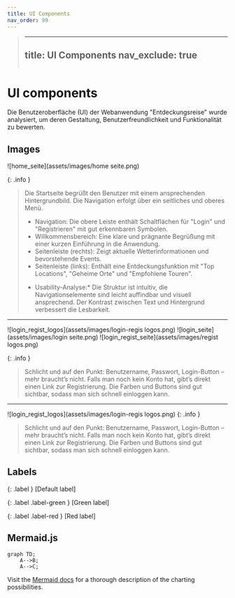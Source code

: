 ```yaml
---
title: UI Components
nav_order: 99
---
```


> ---
> title: UI Components
> nav_exclude: true
> ---
> ```

# UI components

Die Benutzeroberfläche (UI) der Webanwendung "Entdeckungsreise" wurde analysiert, um deren Gestaltung, Benutzerfreundlichkeit und Funktionalität zu bewerten.

## Images

![home_seite](assets/images/home seite.png)

{: .info }
> Die Startseite begrüßt den Benutzer mit einem ansprechenden Hintergrundbild. Die Navigation erfolgt über ein seitliches und oberes Menü.
> - Navigation: Die obere Leiste enthält Schaltflächen für "Login" und "Registrieren" mit gut erkennbaren Symbolen.
> - Willkommensbereich: Eine klare und prägnante Begrüßung mit einer kurzen Einführung in die Anwendung.
> - Seitenleiste (rechts): Zeigt aktuelle Wetterinformationen und bevorstehende Events.
> - Seitenleiste (links): Enthält eine Entdeckungsfunktion mit "Top Locations", "Geheime Orte" und "Empfohlene Touren".
> * Usability-Analyse:* Die Struktur ist intuitiv, die Navigationselemente sind leicht auffindbar und visuell ansprechend. Der Kontrast zwischen Text und Hintergrund verbessert die Lesbarkeit.

---

![login_regist_logos](assets/images/login-regis logos.png)
![login_seite](assets/images/login seite.png)
![login_regist_seite](assets/images/regist logos.png)

{: .info }
> Schlicht und auf den Punkt: Benutzername, Passwort, Login-Button – mehr braucht’s nicht. Falls man noch kein Konto hat, gibt’s direkt einen Link zur Registrierung. Die Farben und Buttons sind gut sichtbar, sodass man sich schnell einloggen kann.

---

![login_regist_logos](assets/images/login-regis logos.png)
{: .info }
> Schlicht und auf den Punkt: Benutzername, Passwort, Login-Button – mehr braucht’s nicht. Falls man noch kein Konto hat, gibt’s direkt einen Link zur Registrierung. Die Farben und Buttons sind gut sichtbar, sodass man sich schnell einloggen kann.




## Labels

{: .label }
[Default label]

{: .label .label-green }
[Green label]

{: .label .label-red }
[Red label]

## Mermaid.js

```mermaid
graph TD;
    A-->B;
    A-->C;
```

Visit the [Mermaid docs](https://mermaid.js.org/intro/) for a thorough description of the charting possibilities.